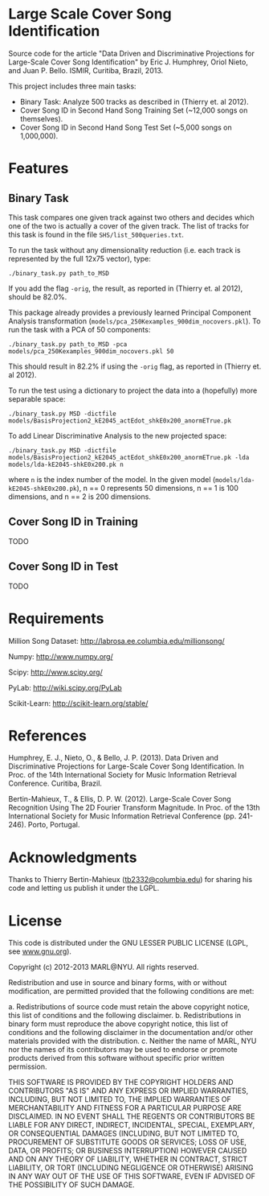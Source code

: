 Large Scale Cover Song Identification
=====================================

Source code for the article "Data Driven and Discriminative Projections for 
Large-Scale Cover Song Identification" by Eric J. Humphrey, Oriol Nieto, and 
Juan P. Bello. ISMIR, Curitiba, Brazil, 2013.

This project includes three main tasks:

- Binary Task: Analyze 500 tracks as described in (Thierry et. al 2012).
- Cover Song ID in Second Hand Song Training Set (~12,000 songs on themselves).
- Cover Song ID in Second Hand Song Test Set (~5,000 songs on 1,000,000).

Features
========

Binary Task
-----------

This task compares one given track against two others and decides which one of
the two is actually a cover of the given track. The list of tracks for this task 
is found in the file `SHS/list_500queries.txt`.

To run the task without any dimensionality reduction (i.e. each track is 
represented by the full 12x75 vector), type:

	./binary_task.py path_to_MSD

If you add the flag `-orig`, the result, as reported in (Thierry et. al 2012), should be 82.0%.

This package already provides a previously learned Principal Component Analysis
transformation (`models/pca_250Kexamples_900dim_nocovers.pkl`). To run the task 
with a PCA of 50 components:

	./binary_task.py path_to_MSD -pca models/pca_250Kexamples_900dim_nocovers.pkl 50

This should result in 82.2% if using the `-orig` flag, as reported in (Thierry 
et. al 2012).

To run the test using a dictionary to project the data into a (hopefully) more
separable space:

	./binary_task.py MSD -dictfile models/BasisProjection2_kE2045_actEdot_shkE0x200_anormETrue.pk

To add Linear Discriminative Analysis to the new projected space:

	./binary_task.py MSD -dictfile models/BasisProjection2_kE2045_actEdot_shkE0x200_anormETrue.pk -lda models/lda-kE2045-shkE0x200.pk n

where `n` is the index number of the model. In the given model (`models/lda-kE2045-shkE0x200.pk`), n == 0 represents 50 dimensions, n == 1 is 100 dimensions, and
n == 2 is 200 dimensions.

Cover Song ID in Training
-------------------------

TODO

Cover Song ID in Test
---------------------

TODO


Requirements
============

Million Song Dataset:
http://labrosa.ee.columbia.edu/millionsong/

Numpy:
http://www.numpy.org/

Scipy:
http://www.scipy.org/

PyLab:
http://wiki.scipy.org/PyLab

Scikit-Learn:
http://scikit-learn.org/stable/


References
==========

Humphrey, E. J., Nieto, O., & Bello, J. P. (2013). Data Driven and 
Discriminative Projections for Large-Scale Cover Song Identification. 
In Proc. of the 14th International Society for Music Information Retrieval 
Conference. Curitiba, Brazil.

Bertin-Mahieux, T., & Ellis, D. P. W. (2012). Large-Scale Cover Song 
Recognition Using The 2D Fourier Transform Magnitude. In Proc. of the 13th 
International Society for Music Information Retrieval Conference (pp. 241-246).
Porto, Portugal.

Acknowledgments
===============

Thanks to Thierry Bertin-Mahieux (tb2332@columbia.edu) for sharing his code
and letting us publish it under the LGPL.

License
=======

This code is distributed under the GNU LESSER PUBLIC LICENSE 
(LGPL, see www.gnu.org).

Copyright (c) 2012-2013 MARL@NYU.
All rights reserved.

Redistribution and use in source and binary forms, with or without
modification, are permitted provided that the following conditions are met:

  a. Redistributions of source code must retain the above copyright notice,
     this list of conditions and the following disclaimer.
  b. Redistributions in binary form must reproduce the above copyright
     notice, this list of conditions and the following disclaimer in the
     documentation and/or other materials provided with the distribution.
  c. Neither the name of MARL, NYU nor the names of its contributors
     may be used to endorse or promote products derived from this software
     without specific prior written permission.


THIS SOFTWARE IS PROVIDED BY THE COPYRIGHT HOLDERS AND CONTRIBUTORS "AS IS"
AND ANY EXPRESS OR IMPLIED WARRANTIES, INCLUDING, BUT NOT LIMITED TO, THE
IMPLIED WARRANTIES OF MERCHANTABILITY AND FITNESS FOR A PARTICULAR PURPOSE
ARE DISCLAIMED. IN NO EVENT SHALL THE REGENTS OR CONTRIBUTORS BE LIABLE FOR
ANY DIRECT, INDIRECT, INCIDENTAL, SPECIAL, EXEMPLARY, OR CONSEQUENTIAL
DAMAGES (INCLUDING, BUT NOT LIMITED TO, PROCUREMENT OF SUBSTITUTE GOODS OR
SERVICES; LOSS OF USE, DATA, OR PROFITS; OR BUSINESS INTERRUPTION) HOWEVER
CAUSED AND ON ANY THEORY OF LIABILITY, WHETHER IN CONTRACT, STRICT
LIABILITY, OR TORT (INCLUDING NEGLIGENCE OR OTHERWISE) ARISING IN ANY WAY
OUT OF THE USE OF THIS SOFTWARE, EVEN IF ADVISED OF THE POSSIBILITY OF SUCH
DAMAGE.
